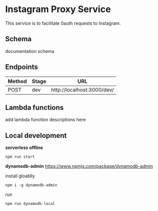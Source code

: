# Instagram Proxy Service

This service is to facilitate 0auth requests to Instagram.

## Schema

documentation schema

## Endpoints

| Method | Stage | URL                                            |
| ------ | ----- | ---------------------------------------------- |
| POST   | dev   | http://localhost:3000/dev/|

## Lambda functions
add lambda function descriptions here

## Local development

**serverless offline**

```
npm run start
```

**dynamodb-admin** https://www.npmjs.com/package/dynamodb-admin

install gloablly

```
npm i -g dynamodb-admin
```

run

```
npm run dynamodb-local
```
